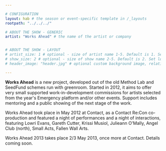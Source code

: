 ```yaml
---

# CONFIGURATION
layout: hab # the season or event-specific template in /_layouts
rootpath: "../../../"

# ABOUT THE SHOW - GENERIC
artist: "Works Ahead" # the name of the artist or company


# ABOUT THE SHOW - LAYOUT
# artist_size: 1 # optional - size of artist name 1-5. Default is 1. Set longer names to lower values
# show_size: 2 # optional - size of show name 2-5. Default is 2. Set longer names to lower values
# header_image: "header.jpg" # optional custom background image, relative to current page

---
```


**Works Ahead** is a new project, developed out of the old Method Lab and SeedFund schemes run with greenroom.  Started in 2012, it aims to offer very small supported work-in-development commissions for artists selected from the year's Emergency platform and/or other events. Support includes mentoring and a public showing of the next stage of the work.    

Works Ahead took place in May 2012 at Contact, as a Contact Re:Con co-production and featured a night of performances and a night of interactions, featuring Lowri Evans, Gareth Cutter, Krissi Musiol, Julieann O'Mally, Angel Club (north), Small Acts, Fallen Wall Arts.    

Works Ahead 2013 takes place 2/3 May 2013, once more at Contact.  Details coming soon.   


